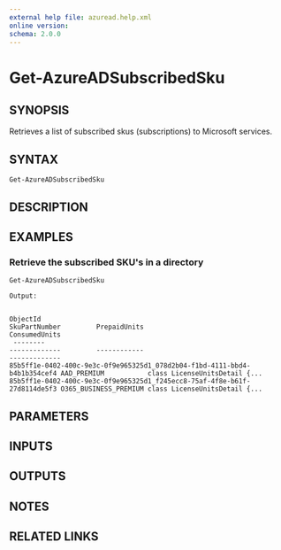 ```yaml
---
external help file: azuread.help.xml
online version: 
schema: 2.0.0
---
```


# Get-AzureADSubscribedSku

## SYNOPSIS
Retrieves a list of subscribed skus (subscriptions) to Microsoft services.

## SYNTAX

```
Get-AzureADSubscribedSku
```

## DESCRIPTION

## EXAMPLES

### Retrieve the subscribed SKU's in a directory
```
Get-AzureADSubscribedSku

Output:


ObjectId                                                                  SkuPartNumber         PrepaidUnits                                                             ConsumedUnits
 --------                                                                  -------------         ------------                                                             ------------- 
85b5ff1e-0402-400c-9e3c-0f9e965325d1_078d2b04-f1bd-4111-bbd4-b4b1b354cef4 AAD_PREMIUM           class LicenseUnitsDetail {...  
85b5ff1e-0402-400c-9e3c-0f9e965325d1_f245ecc8-75af-4f8e-b61f-27d8114de5f3 O365_BUSINESS_PREMIUM class LicenseUnitsDetail {...
```

## PARAMETERS

## INPUTS

## OUTPUTS

## NOTES

## RELATED LINKS

